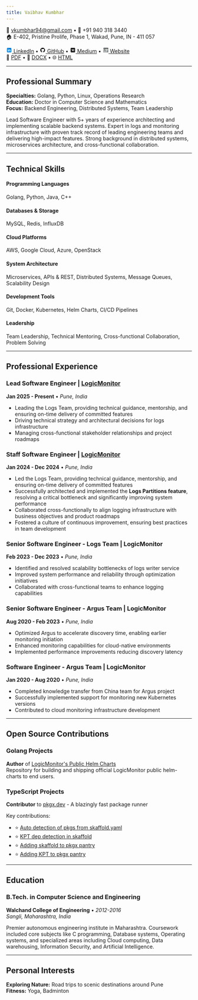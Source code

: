 ```yaml
---
title: Vaibhav Kumbhar
---
```


<div class="header">
<div class="contact-info">

📧 vkumbhar94@gmail.com • 📱 +91 940 318 3440<br>
🏠 E-402, Pristine Prolife, Phase 1, Wakad, Pune, IN - 411 057<br>
<div class="social-links">
<a href="https://www.linkedin.com/in/beingvaibhav/"><img src="./icons8-linkedin.svg" alt="LinkedIn" width="16" height="16"> LinkedIn</a> • 
<a href="https://github.com/vkumbhar94"><img src="./icons8-github.svg" alt="GitHub" width="16" height="16"> GitHub</a> • 
<a href="https://medium.com/@vkumbhar94"><img src="./icons8-medium.svg" alt="Medium" width="16" height="16"> Medium</a> • 
<a href="https://vkumbhar94.github.io/personal-website/"><img src="./icons8-personal-website.svg" alt="Website" width="16" height="16"> Website</a>
</div>
<div class="download-links">
📄 <a href="https://vkumbhar94.github.io/resume/index.pdf">PDF</a> • 📝 <a href="https://vkumbhar94.github.io/resume/index.docx">DOCX</a> • 🌐 <a href="https://vkumbhar94.github.io/resume">HTML</a>
</div>
</div>
</div>

---

## Professional Summary

**Specialties:** Golang, Python, Linux, Operations Research  
**Education:** Doctor in Computer Science and Mathematics  
**Focus:** Backend Engineering, Distributed Systems, Team Leadership

Lead Software Engineer with 5+ years of experience architecting and implementing scalable backend systems. Expert in logs and monitoring infrastructure with proven track record of leading engineering teams and delivering high-impact features. Strong background in distributed systems, microservices architecture, and cross-functional collaboration.

---

## Technical Skills

<div class="skills-grid">
<div class="skill-category">
<h4>Programming Languages</h4>
Golang, Python, Java, C++
</div>

<div class="skill-category">
<h4>Databases & Storage</h4>
MySQL, Redis, InfluxDB
</div>

<div class="skill-category">
<h4>Cloud Platforms</h4>
AWS, Google Cloud, Azure, OpenStack
</div>

<div class="skill-category">
<h4>System Architecture</h4>
Microservices, APIs & REST, Distributed Systems, Message Queues, Scalability Design
</div>

<div class="skill-category">
<h4>Development Tools</h4>
Git, Docker, Kubernetes, Helm Charts, CI/CD Pipelines
</div>

<div class="skill-category">
<h4>Leadership</h4>
Team Leadership, Technical Mentoring, Cross-functional Collaboration, Problem Solving
</div>
</div>

---

## Professional Experience

### Lead Software Engineer | [LogicMonitor](https://www.logicmonitor.com)
**Jan 2025 - Present** • *Pune, India*

- Leading the Logs Team, providing technical guidance, mentorship, and ensuring on-time delivery of committed features
- Driving technical strategy and architectural decisions for logs infrastructure
- Managing cross-functional stakeholder relationships and project roadmaps

### Staff Software Engineer | [LogicMonitor](https://www.logicmonitor.com)
**Jan 2024 - Dec 2024** • *Pune, India*

- Led the Logs Team, providing technical guidance, mentorship, and ensuring on-time delivery of committed features
- Successfully architected and implemented the **Logs Partitions feature**, resolving a critical bottleneck and significantly improving system performance
- Collaborated cross-functionally to align logging infrastructure with business objectives and product roadmaps
- Fostered a culture of continuous improvement, ensuring best practices in team development

### Senior Software Engineer - Logs Team | LogicMonitor
**Feb 2023 - Dec 2023** • *Pune, India*

- Identified and resolved scalability bottlenecks of logs writer service
- Improved system performance and reliability through optimization initiatives
- Collaborated with cross-functional teams to enhance logging capabilities

### Senior Software Engineer - Argus Team | LogicMonitor
**Aug 2020 - Feb 2023** • *Pune, India*

- Optimized Argus to accelerate discovery time, enabling earlier monitoring initiation
- Enhanced monitoring capabilities for cloud-native environments
- Implemented performance improvements reducing discovery latency

### Software Engineer - Argus Team | LogicMonitor
**Jan 2020 - Aug 2020** • *Pune, India*

- Completed knowledge transfer from China team for Argus project
- Successfully implemented support for monitoring new Kubernetes versions
- Contributed to cloud monitoring infrastructure development

---

## Open Source Contributions

### Golang Projects
**Author** of [LogicMonitor's Public Helm Charts](https://github.com/logicmonitor/helm-charts)  
Repository for building and shipping official LogicMonitor public helm-charts to end users.

### TypeScript Projects  
**Contributor** to [pkgx.dev](https://pkgx.dev/) - A blazingly fast package runner

Key contributions:

- ⭐ [Auto detection of pkgs from skaffold.yaml](https://github.com/pkgxdev/pkgx/pull/810)
- ⭐ [KPT dep detection in skaffold](https://github.com/pkgxdev/pkgx/pull/825)  
- ⭐ [Adding skaffold to pkgx pantry](https://github.com/pkgxdev/pantry/pull/3660)
- ⭐ [Adding KPT to pkgx pantry](https://github.com/pkgxdev/pantry/pull/3667)

---

## Education

### B.Tech. in Computer Science and Engineering
**Walchand College of Engineering** • *2012-2016*  
*Sangli, Maharashtra, India*

Premier autonomous engineering institute in Maharashtra. Coursework included core subjects like C programming, Database systems, Operating systems, and specialized areas including Cloud computing, Data warehousing, Information Security, and Artificial Intelligence.

---

## Personal Interests

**Exploring Nature:** Road trips to scenic destinations around Pune  
**Fitness:** Yoga, Badminton